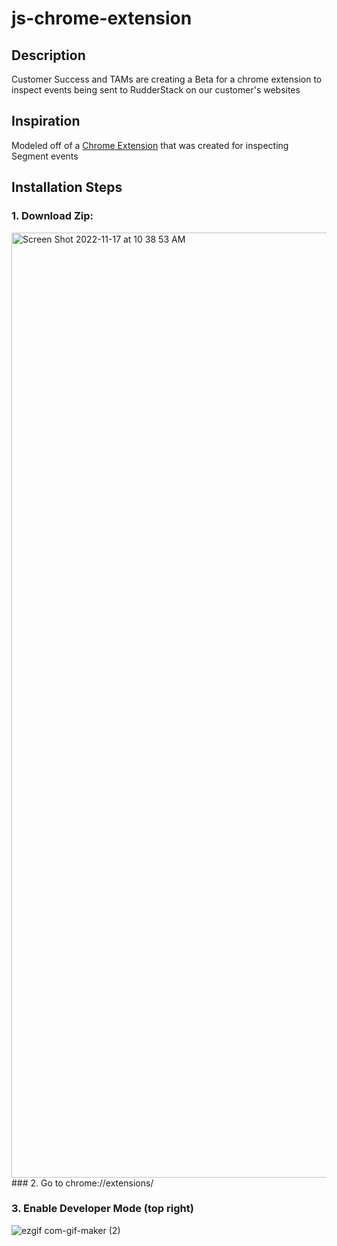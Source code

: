 # js-chrome-extension

## Description
Customer Success and TAMs are creating a Beta for a chrome extension to inspect events being sent to RudderStack on our customer's websites

## Inspiration
Modeled off of a [Chrome Extension](https://chrome.google.com/webstore/detail/segment-event-tracker/hbanigoffkilibdakdmmlgefndpjmajl) that was created for inspecting Segment events

## Installation Steps
### 1. Download Zip:
<img width="1512" alt="Screen Shot 2022-11-17 at 10 38 53 AM" src="https://user-images.githubusercontent.com/106251387/202490843-266db183-842d-44a0-8cea-d0e34931874b.png">
### 2. Go to chrome://extensions/

### 3. Enable Developer Mode (top right)
![ezgif com-gif-maker (2)](https://user-images.githubusercontent.com/106251387/202491948-7bd845af-a106-41f3-9ce2-95af51ae8850.gif)
